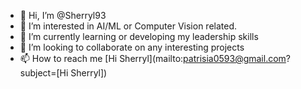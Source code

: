 - 👋 Hi, I’m @Sherryl93
- 👀 I’m interested in AI/ML or Computer Vision related.
- 🌱 I’m currently learning or developing my leadership skills
- 💞️ I’m looking to collaborate on any interesting projects
- 📫 How to reach me [Hi Sherryl](mailto:patrisia0593@gmail.com?subject=[Hi Sherryl])

<!---
Sherryl93/Sherryl93 is a ✨ special ✨ repository because its `README.md` (this file) appears on your GitHub profile.
You can click the Preview link to take a look at your changes.
--->
